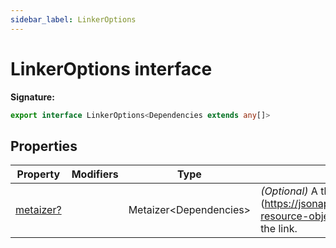 ```yaml
---
sidebar_label: LinkerOptions
---
```


# LinkerOptions interface

**Signature:**

```typescript
export interface LinkerOptions<Dependencies extends any[]>
```

## Properties

| Property                                         | Modifiers | Type                         | Description                                                                                                                     |
| ------------------------------------------------ | --------- | ---------------------------- | ------------------------------------------------------------------------------------------------------------------------------- |
| [metaizer?](./ts-japi.linkeroptions.metaizer.md) |           | Metaizer&lt;Dependencies&gt; | <i>(Optional)</i> A that gets the \[meta\](https://jsonapi.org/format/\#document-resource-object-relationships) about the link. |
